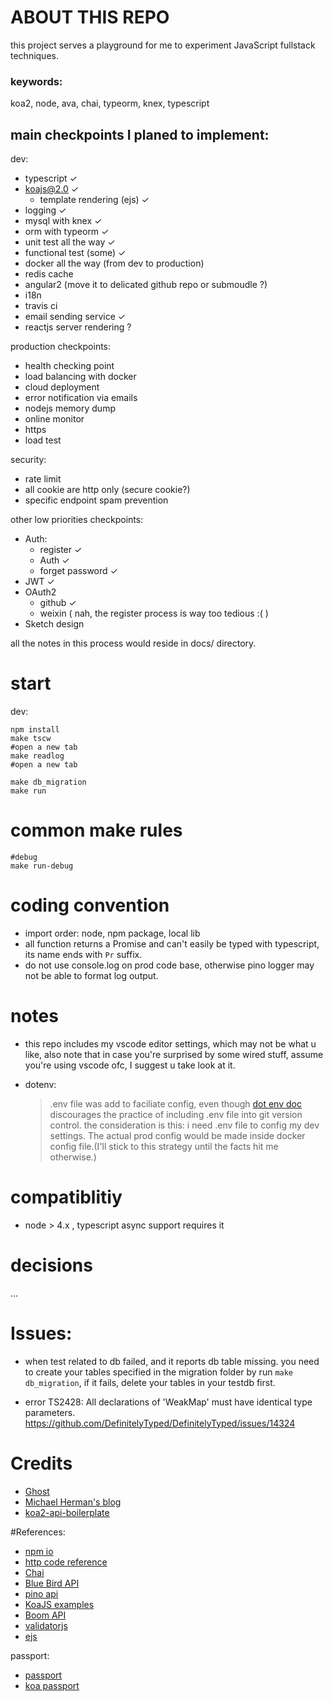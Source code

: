 # ABOUT THIS REPO
this project serves a playground for me to experiment JavaScript fullstack techniques.

### keywords:
koa2, node, ava, chai, typeorm, knex, typescript

## main checkpoints I planed to implement:
dev:
* typescript ✓
* koajs@2.0 ✓
    * template rendering (ejs) ✓
* logging ✓
* mysql with knex ✓
* orm with typeorm ✓
* unit test all the way ✓
* functional test (some) ✓
* docker all the way (from dev to production)
* redis cache
* angular2 (move it to delicated github repo or submoudle ?)
* i18n
* travis ci
* email sending service ✓
* reactjs server rendering ?

production checkpoints:
* health checking point
* load balancing with docker
* cloud deployment
* error notification via emails
* nodejs memory dump
* online monitor
* https
* load test

security:
* rate limit
* all cookie are http only (secure cookie?)
* specific endpoint spam prevention



other low priorities checkpoints:
* Auth:
    * register ✓
    * Auth ✓
    * forget password ✓
* JWT ✓
* OAuth2
    * github ✓
    * weixin ( nah, the register process is way too tedious :(  )
* Sketch design

all the notes in this process would reside in docs/ directory.


# start

dev:
```shell
npm install
make tscw
#open a new tab
make readlog
#open a new tab

make db_migration
make run
```

# common make rules

```shell
#debug
make run-debug
```

# coding convention
* import order: node, npm package, local lib
* all function returns a Promise and can't easily be typed with typescript, its name ends with `Pr` suffix.
* do not use console.log on prod code base, otherwise pino logger may not be able to format log output.


# notes
* this repo includes my vscode editor settings, which may not be what u like, also note that in case 
you're surprised by some wired stuff, assume you're using vscode ofc, I suggest u take look at it.

* dotenv:
    > .env file was add to faciliate config, even though [dot env doc](https://www.npmjs.com/package/dotenv) discourages the practice of including .env file into git version control. the consideration is this: i need .env file to config my dev
    settings. The actual prod config would be made inside docker config file.(I'll stick to this strategy until the facts hit me otherwise.)


# compatiblitiy
* node > 4.x ,  typescript async support requires it


# decisions
...

# Issues:

* when test related to db failed, and it reports db table missing. you need to create your tables specified in the 
migration folder by run `make db_migration`,
if it fails, delete your tables in your testdb first.


*  error TS2428: All declarations of 'WeakMap' must have identical type parameters.
https://github.com/DefinitelyTyped/DefinitelyTyped/issues/14324



# Credits
* [Ghost](https://github.com/TryGhost/Ghost)
* [Michael Herman's blog](http://mherman.org/)
* [koa2-api-boilerplate](https://github.com/adrianObel/koa2-api-boilerplate)

#References:

* [npm io](https://npms.io/)
* [http code reference](https://en.wikipedia.org/wiki/List_of_HTTP_status_codes)
* [Chai](http://chaijs.com/api/bdd/)
* [Blue Bird API](http://bluebirdjs.com/docs/api-reference.html)
* [pino api](https://github.com/pinojs/pino/blob/master/docs/API.md#error)
* [KoaJS examples](https://github.com/koajs/examples)
* [Boom API](https://github.com/hapijs/boom)
* [validatorjs](https://github.com/chriso/validator.js)
* [ejs](https://github.com/mde/ejs)

passport:
* [passport](http://passportjs.org/docs)
* [koa passport](https://github.com/rkusa/koa-passport)